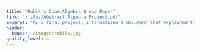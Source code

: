 ```yaml
---
title: "Rubik's Cube Algebra Group Paper"
link: "/files/Abstract Algebra Project.pdf"
excerpt: "As a final project, I formalized a document that explained the Rubik's Cube Group as a conglomerate of released studies."
header:
  teaser: /images/rubiks.jpg
quality_level: 4
---
```

